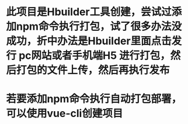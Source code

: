 # 此项目是Hbuilder工具创建，尝试过添加npm命令执行打包，试了很多办法没成功，折中办法是Hbuilder里面点击发行 pc网站或者手机端H5 进行打包，然后打包的文件上传[](https://app.netlify.com/，要登陆账号)，然后再执行发布
# 若要添加npm命令执行自动打包部署，可以使用vue-cli创建项目